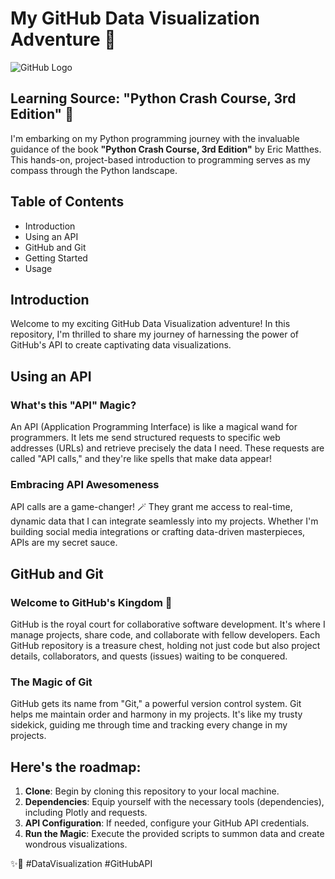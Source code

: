 # My GitHub Data Visualization Adventure 🚀

![GitHub Logo](https://img.icons8.com/?size=1x&id=52539&format=png&color=1A6DFF,C822FF) 

## Learning Source: "Python Crash Course, 3rd Edition" 📘

I'm embarking on my Python programming journey with the invaluable guidance of the book **"Python Crash Course, 3rd Edition"** by Eric Matthes. This hands-on, project-based introduction to programming serves as my compass through the Python landscape.

## Table of Contents
- Introduction
- Using an API
- GitHub and Git
- Getting Started
- Usage

## Introduction
Welcome to my exciting GitHub Data Visualization adventure! In this repository, I'm thrilled to share my journey of harnessing the power of GitHub's API to create captivating data visualizations.

## Using an API
### What's this "API" Magic?
An API (Application Programming Interface) is like a magical wand for programmers. It lets me send structured requests to specific web addresses (URLs) and retrieve precisely the data I need. These requests are called "API calls," and they're like spells that make data appear!

### Embracing API Awesomeness
API calls are a game-changer! 🪄 They grant me access to real-time, dynamic data that I can integrate seamlessly into my projects. Whether I'm building social media integrations or crafting data-driven masterpieces, APIs are my secret sauce.

## GitHub and Git
### Welcome to GitHub's Kingdom 👑
GitHub is the royal court for collaborative software development. It's where I manage projects, share code, and collaborate with fellow developers. Each GitHub repository is a treasure chest, holding not just code but also project details, collaborators, and quests (issues) waiting to be conquered.

### The Magic of Git
GitHub gets its name from "Git," a powerful version control system. Git helps me maintain order and harmony in my projects. It's like my trusty sidekick, guiding me through time and tracking every change in my projects.

## Here's the roadmap:

1. **Clone**: Begin by cloning this repository to your local machine.
2. **Dependencies**: Equip yourself with the necessary tools (dependencies), including Plotly and requests.
3. **API Configuration**: If needed, configure your GitHub API credentials.
4. **Run the Magic**: Execute the provided scripts to summon data and create wondrous visualizations.

✨🔮 #DataVisualization #GitHubAPI